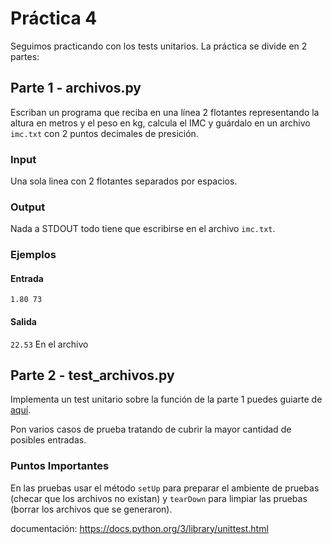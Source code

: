 # Práctica 4
Seguimos practicando con los tests unitarios. La práctica se divide en 2 partes:

## Parte 1 - archivos.py
Escriban un programa que reciba en una línea 2 flotantes representando la altura en metros y el peso en kg, calcula el IMC y guárdalo en un archivo `imc.txt` con 2 puntos decimales de presición.

### Input
Una sola linea con 2 flotantes separados por espacios.

### Output
Nada a STDOUT todo tiene que escribirse en el archivo `imc.txt`.

### Ejemplos

#### Entrada
```
1.80 73
```
#### Salida
`22.53` En el archivo

## Parte 2 - test_archivos.py

Implementa un test unitario sobre la función de la parte 1 puedes guiarte de [aquí](https://docs.python.org/3/library/unittest.html).

Pon varios casos de prueba tratando de cubrir la mayor cantidad de posibles entradas.

### Puntos Importantes
En las pruebas usar el método `setUp` para preparar el ambiente de pruebas (checar que los archivos no existan) y `tearDown` para limpiar las pruebas (borrar los archivos que se generaron).

documentación: https://docs.python.org/3/library/unittest.html
